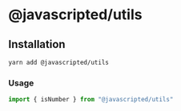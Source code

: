 # @javascripted/utils

## Installation

```bash
yarn add @javascripted/utils
```

### Usage

```js
import { isNumber } from "@javascripted/utils"
```
